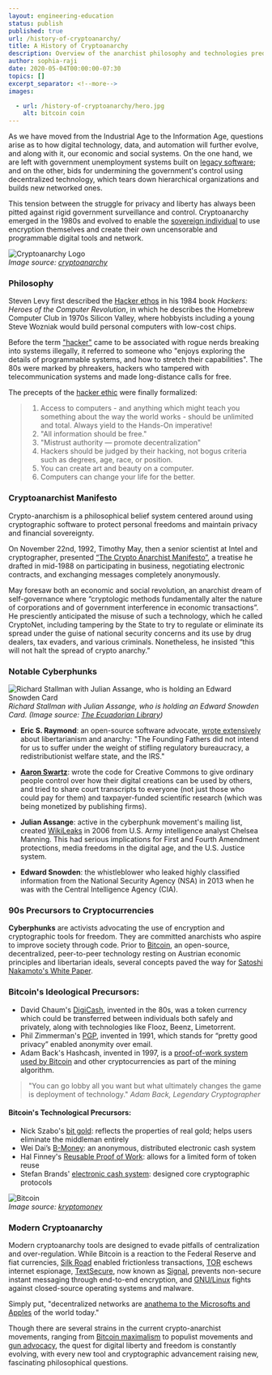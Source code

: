 ```yaml
---
layout: engineering-education
status: publish
published: true
url: /history-of-cryptoanarchy/
title: A History of Cryptoanarchy
description: Overview of the anarchist philosophy and technologies predating Bitcoin.
author: sophia-raji
date: 2020-05-04T00:00:00-07:30
topics: []
excerpt_separator: <!--more-->
images:

  - url: /history-of-cryptoanarchy/hero.jpg
    alt: bitcoin coin
---
```

As we have moved from the Industrial Age to the Information Age, questions arise as to how digital technology, data, and automation will further evolve, and along with it, our economic and social systems. On the one hand, we are left with government unemployment systems built on [legacy software](https://www.popularmechanics.com/science/a32095395/cobol-programming-language-covid-19/); and on the other, bids for undermining the government's control using decentralized technology, which tears down hierarchical organizations and builds new networked ones.
<!--more-->

This tension between the struggle for privacy and liberty has always been pitted against rigid government surveillance and control. Cryptoanarchy emerged in the 1980s and evolved to enable the [sovereign individual](https://medium.com/@RhysLindmark/the-sovereign-individual-book-review-takeaways-quotes-and-critique-ad9da55852b1) to use encryption themselves and create their own uncensorable and programmable digital tools and network.

![Cryptoanarchy Logo](https://pbs.twimg.com/profile_images/1171592365766774784/dyFZLr7Q_400x400.jpg)<br/>
*Image source: [cryptoanarchy](https://pbs.twimg.com/profile_images/1171592365766774784/dyFZLr7Q_400x400.jpg)*

### Philosophy
Steven Levy first described the [Hacker ethos](https://www.wired.com/2010/04/ff-hackers/) in his 1984 book *Hackers: Heroes of the Computer Revolution*, in which he describes the Homebrew Computer Club in 1970s Silicon Valley, where hobbyists including a young Steve Wozniak would build personal computers with low-cost chips.

Before the term ["hacker"](http://www.catb.org/jargon/html/H/hacker.html) came to be associated with rogue nerds breaking into systems illegally, it referred to someone who "enjoys exploring the details of programmable systems, and how to stretch their capabilities". The 80s were marked by phreakers, hackers who tampered with telecommunication systems and made long-distance calls for free.

The precepts of the [hacker ethic](http://project.cyberpunk.ru/idb/hacker_ethics.html) were finally formalized:

> 1. Access to computers - and anything which might teach you something about the way the world works - should be unlimited and total. Always yield to the Hands-On imperative!
> 2. "All information should be free."
> 3. "Mistrust authority — promote decentralization"
> 4. Hackers should be judged by their hacking, not bogus criteria such as degrees, age, race, or position.
> 5. You can create art and beauty on a computer.
> 6. Computers can change your life for the better.

### Cryptoanarchist Manifesto
Crypto-anarchism is a philosophical belief system centered around using cryptographic software to protect personal freedoms and maintain privacy and financial sovereignty.

On November 22nd, 1992, Timothy May, then a senior scientist at Intel and cryptographer, presented [“The Crypto Anarchist Manifesto”](https://www.activism.net/cypherpunk/crypto-anarchy.html), a treatise he drafted in mid-1988 on participating in business, negotiating electronic contracts, and exchanging messages completely anonymously.

May foresaw both an economic and social revolution, an anarchist dream of self-governance where “cryptologic methods fundamentally alter the nature of corporations and of government interference in economic transactions”. He presciently anticipated the misuse of such a technology, which he called CryptoNet, including tampering by the State to try to regulate or eliminate its spread under the guise of national security concerns and its use by drug dealers, tax evaders, and various criminals. Nonetheless, he insisted “this will not halt the spread of crypto anarchy.”

### Notable Cyberphunks

![Richard Stallman with Julian Assange, who is holding an Edward Snowden Card](https://miro.medium.com/max/500/0*eT5LwH4rOihgpThm.jpeg)<br/>
*Richard Stallman with Julian Assange, who is holding an Edward Snowden Card. (Image source: [The Ecuadorian Library](https://miro.medium.com/max/500/0*eT5LwH4rOihgpThm.jpeg))*

- **Eric S. Raymond**: an open-source software advocate, [wrote extensively](http://www.catb.org/~esr/writings/anarchist.html) about libertarianism and anarchy: "The Founding Fathers did not intend for us to suffer under the weight of stifling regulatory bureaucracy, a redistributionist welfare state, and the IRS."

- **[Aaron Swartz](http://www.aaronsw.com/weblog/archive)**: wrote the code for Creative Commons to give ordinary people control over how their digital creations can be used by others, and tried to share court transcripts to everyone (not just those who could pay for them) and taxpayer-funded scientific research (which was being monetized by publishing firms).

- **Julian Assange**: active in the cyberphunk movement's mailing list, created [WikiLeaks](https://en.wikipedia.org/wiki/WikiLeaks) in 2006 from U.S. Army intelligence analyst Chelsea Manning. This had serious implications for First and Fourth Amendment protections, media freedoms in the digital age, and the U.S. Justice system.

- **Edward Snowden**: the whistleblower who leaked highly classified information from the National Security Agency (NSA) in 2013 when he was with the Central Intelligence Agency (CIA).

### 90s Precursors to Cryptocurrencies

**Cyberphunks** are activists advocating the use of encryption and cryptographic tools for freedom. They are committed anarchists who aspire to improve society through code. Prior to [Bitcoin](https://bitcoin.org/), an open-source, decentralized, peer-to-peer technology resting on Austrian economic principles and libertarian ideals, several concepts paved the way for [Satoshi Nakamoto's White Paper](https://bitcoin.org/en/bitcoin-paper).

### Bitcoin's Ideological Precursors:

- David Chaum's [DigiCash](https://en.wikipedia.org/wiki/DigiCash), invented in the 80s, was a token currency which could be transferred between individuals both safely and privately, along with technologies like Flooz, Beenz, Limetorrent.
- Phil Zimmerman's [PGP](https://en.wikipedia.org/wiki/Pretty_Good_Privacy), invented in 1991, which stands for “pretty good privacy” enabled anonymity over email.
- Adam Back's Hashcash, invented in 1997, is a [proof-of-work system used by Bitcoin](https://bitcoinmagazine.com/articles/back-future-adam-back-remembers-cypherpunk-revolution-origins-bitcoin-1441741053) and other cryptocurrencies as part of the mining algorithm.

>"You can go lobby all you want but what ultimately changes the game is deployment of technology."
<cite>Adam Back, Legendary Cryptographer</cite>


#### Bitcoin's Technological Precursors:
- Nick Szabo's [bit gold](https://nakamotoinstitute.org/bit-gold/): reflects the properties of real gold; helps users eliminate the middleman entirely
- Wei Dai’s [B-Money](https://en.bitcoin.it/wiki/Wei_Dai): an anonymous, distributed electronic cash system
- Hal Finney's [Reusable Proof of Work](https://nakamotoinstitute.org/finney/rpow/index.html): allows for a limited form of token reuse
- Stefan Brands' [electronic cash system](https://cryptome.org/jya/brands-dc.htm): designed core cryptographic protocols

![Bitcoin](https://kryptomoney.com/wp-content/uploads/2018/07/KryptoMoney.com-BitMEX-Cryptocurrency-Exchange-I-billion-bitcoin-trading-volume-400x250.jpg)<br/>
*Image source: [kryptomoney](https://kryptomoney.com/wp-content/uploads/2018/07/KryptoMoney.com-BitMEX-Cryptocurrency-Exchange-I-billion-bitcoin-trading-volume-400x250.jpg)*

### Modern Cryptoanarchy
Modern cryptoanarchy tools are designed to evade pitfalls of centralization and over-regulation. While Bitcoin is a reaction to the Federal Reserve and fiat currencies, [Silk Road](https://www.wired.com/2017/05/silk-road-creators-life-sentence-actually-boosted-dark-web-drug-sales/) enabled frictionless transactions, [TOR](https://www.torproject.org/) eschews internet espionage, [TextSecure](https://github.com/signalapp/Signal-Android), now known as [Signal](https://signal.org/blog/the-new-textsecure/), prevents non-secure instant messaging through end-to-end encryption, and [GNU/Linux](https://www.gnu.org/gnu/linux-and-gnu.en.html) fights against closed-source operating systems and malware.

Simply put, "decentralized networks are [anathema to the Microsofts and Apples](https://bitcoinmagazine.com/articles/crypto-anarchists-cryptoanarchists-2-1412033787) of the world today."

Though there are several strains in the current crypto-anarchist movements, ranging from [Bitcoin maximalism](https://blog.liquid.com/what-is-bitcoin-maximalism) to populist movements and [gun advocacy](https://defdist.org/), the quest for digital liberty and freedom is constantly evolving, with every new tool and cryptographic advancement raising new, fascinating philosophical questions.
